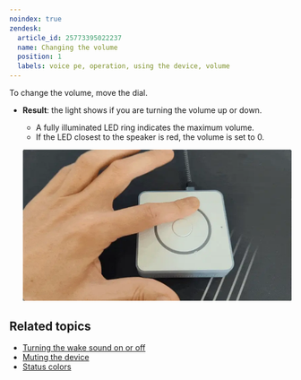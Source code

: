 ```yaml
---
noindex: true
zendesk:
  article_id: 25773395022237
  name: Changing the volume
  position: 1
  labels: voice pe, operation, using the device, volume
---
```


To change the volume, move the dial.

- **Result**: the light shows if you are turning the volume up or down.

  - A fully illuminated LED ring indicates the maximum volume.
  - If the LED closest to the speaker is red, the volume is set to 0.

  ![Clip showing how to move the dial to change the volume](/static/img/voice-pe/voice_change_volume.webp)

## Related topics

- [Turning the wake sound on or off](/hc/en-us/articles/25774481113629)
- [Muting the device](/hc/en-us/articles/25774403768477)
- [Status colors](/hc/en-us/articles/25764604971421)
